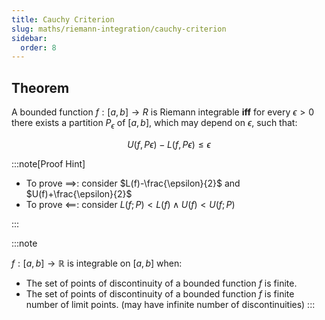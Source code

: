 ```yaml
---
title: Cauchy Criterion
slug: maths/riemann-integration/cauchy-criterion
sidebar:
  order: 8
---
```


## Theorem

A bounded function $f:[a, b] \rightarrow R$ is Riemann integrable **iff** for
every $\epsilon > 0$ there exists a partition $P_\epsilon$ of $[a,b]$, which may
depend on $\epsilon$, such that:

```math
U(f, Pϵ) − L(f, Pϵ) ≤ \epsilon
```

:::note[Proof Hint]

- To prove $\implies$: consider $L(f)-\frac{\epsilon}{2}$ and
  $U(f)+\frac{\epsilon}{2}$
- To prove $\impliedby$: consider $L(f;P)<L(f) \land U(f)<U(f;P)$

:::

:::note

$f:[a,b]\rightarrow\mathbb{R}$ is integrable on $[a,b]$ when:

- The set of points of discontinuity of a bounded function $f$ is finite.
- The set of points of discontinuity of a bounded function $f$ is finite number
  of limit points. (may have infinite number of discontinuities) :::
